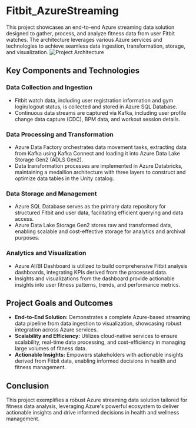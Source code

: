 # Fitbit_AzureStreaming
This project showcases an end-to-end Azure streaming data solution designed to gather, process, and analyze fitness data from user Fitbit watches. The architecture leverages various Azure services and technologies to achieve seamless data ingestion, transformation, storage, and visualization.
![Project Architecture](project_image/architecture_diagram.png)

## Key Components and Technologies

### Data Collection and Ingestion
- Fitbit watch data, including user registration information and gym login/logout status, is collected and stored in Azure SQL Database.
- Continuous data streams are captured via Kafka, including user profile change data capture (CDC), BPM data, and workout session details.

### Data Processing and Transformation
- Azure Data Factory orchestrates data movement tasks, extracting data from Kafka using Kafka Connect and loading it into Azure Data Lake Storage Gen2 (ADLS Gen2).
- Data transformation processes are implemented in Azure Databricks, maintaining a medallion architecture with three layers to construct and optimize data tables in the Unity catalog.

### Data Storage and Management
- Azure SQL Database serves as the primary data repository for structured Fitbit and user data, facilitating efficient querying and data access.
- Azure Data Lake Storage Gen2 stores raw and transformed data, enabling scalable and cost-effective storage for analytics and archival purposes.

### Analytics and Visualization
- Azure AI/BI Dashboard is utilized to build comprehensive Fitbit analysis dashboards, integrating KPIs derived from the processed data.
- Insights and visualizations from the dashboard provide actionable insights into user fitness patterns, trends, and performance metrics.

## Project Goals and Outcomes
- **End-to-End Solution:** Demonstrates a complete Azure-based streaming data pipeline from data ingestion to visualization, showcasing robust integration across Azure services.
- **Scalability and Efficiency:** Utilizes cloud-native services to ensure scalability, real-time data processing, and cost-efficiency in managing large volumes of fitness data.
- **Actionable Insights:** Empowers stakeholders with actionable insights derived from Fitbit data, enabling informed decisions in health and fitness management.


## Conclusion
This project exemplifies a robust Azure streaming data solution tailored for fitness data analysis, leveraging Azure's powerful ecosystem to deliver actionable insights and drive informed decisions in health and wellness management.

